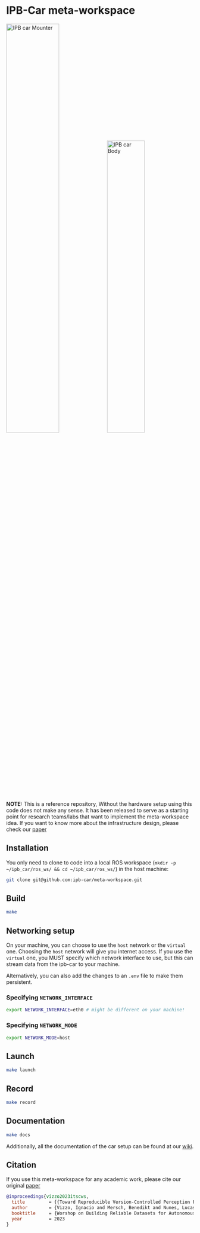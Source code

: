 # IPB-Car meta-workspace

<img alt="IPB car Mounter" src="https://raw.githubusercontent.com/wiki/ipb-car/wiki/uploads/ipb-car-mounted-0.1.jpeg" width="53%"> <img alt="IPB car Body" src="https://raw.githubusercontent.com/wiki/ipb-car/wiki/uploads/ipb-car-body-0.2.png" width="44.8%">

**NOTE:** This is a reference repository, Without the hardware setup using this code does not make any sense. It has been released to serve as a starting point for research teams/labs that want to implement the meta-workspace idea. If you want to know more about the infrastructure design, please check our [paper](https://www.ipb.uni-bonn.de/wp-content/papercite-data/pdf/vizzo2023itcsws.pdf)

## Installation

You only need to clone to code into a local ROS workspace (`mkdir -p
~/ipb_car/ros_ws/ && cd ~/ipb_car/ros_ws/`) in the host machine:

```sh
git clone git@github.com:ipb-car/meta-workspace.git 
```

## Build

```sh
make
```

## Networking setup

On your machine, you can choose to use the `host` network or 
the `virtual` one. Choosing the `host` network will give you internet
access. If you use the `virtual` one, you MUST specify which network
interface to use, but this can stream data from the ipb-car to your machine.

Alternatively, you can also add the changes to an `.env` file to make them
persistent.

### Specifying `NETWORK_INTERFACE`

```sh
export NETWORK_INTERFACE=eth0 # might be different on your machine!
```

### Specifying `NETWORK_MODE`

```sh
export NETWORK_MODE=host
```

## Launch

```sh
make launch
```

## Record

```sh
make record
```

## Documentation

```sh
make docs
```

Additionally, all the documentation of the car setup can be found at our
[wiki](https://github.com/ipb-car/wiki/wiki).

## Citation

If you use this meta-workspace for any academic work, please cite our original
[paper](https://www.ipb.uni-bonn.de/wp-content/papercite-data/pdf/vizzo2023itcsws.pdf)

```bibtex
@inproceedings{vizzo2023itscws,
  title         = {{Toward Reproducible Version-Controlled Perception Platforms: Embracing Simplicity in Autonomous Vehicle Dataset Acquisition}},
  author        = {Vizzo, Ignacio and Mersch, Benedikt and Nunes, Lucas and Wiesmann, Louis and Guadagnino, Tiziano and Stachniss, Cyrill},
  booktitle     = {Worshop on Building Reliable Datasets for Autonomous Vehicles, IEEE Intl.~Conf.~on Intelligent Transportation Systems (ITSC)},
  year          = 2023
}
```
